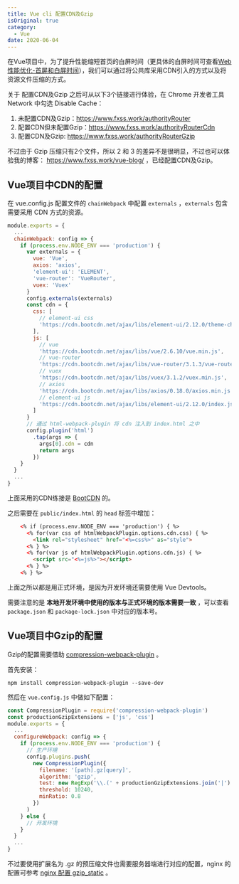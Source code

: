 ```yaml
---
title: Vue cli 配置CDN及Gzip
isOriginal: true
category:
  - Vue
date: 2020-06-04
---
```


在Vue项目中，为了提升性能缩短首页的白屏时间（更具体的白屏时间可查看[Web 性能优化-首屏和白屏时间](https://lz5z.com/Web%E6%80%A7%E8%83%BD%E4%BC%98%E5%8C%96-%E9%A6%96%E5%B1%8F%E5%92%8C%E7%99%BD%E5%B1%8F%E6%97%B6%E9%97%B4/)），我们可以通过将公共库采用CDN引入的方式以及将资源文件压缩的方式。

关于 配置CDN及Gzip 之后可从以下3个链接进行体验，在 Chrome 开发者工具 Network 中勾选 Disable Cache：

1. 未配置CDN及Gzip：<https://www.fxss.work/authorityRouter>
2. 配置CDN但未配置Gzip：<https://www.fxss.work/authorityRouterCdn>
3. 配置CDN及Gzip: <https://www.fxss.work/authorityRouterGzip>

不过由于 Gzip 压缩只有2个文件，所以 2 和 3 的差异不是很明显，不过也可以体验我的博客： <https://www.fxss.work/vue-blog/> ，已经配置CDN及Gzip。

## Vue项目中CDN的配置

在 vue.config.js 配置文件的 `chainWebpack` 中配置 `externals` ，`externals` 包含需要采用 CDN 方式的资源。

```js
module.exports = {
  ...
  chainWebpack: config => {
    if (process.env.NODE_ENV === 'production') {
      var externals = {
        vue: 'Vue',
        axios: 'axios',
        'element-ui': 'ELEMENT',
        'vue-router': 'VueRouter',
        vuex: 'Vuex'
      }
      config.externals(externals)
      const cdn = {
        css: [
          // element-ui css
          'https://cdn.bootcdn.net/ajax/libs/element-ui/2.12.0/theme-chalk/index.css'
        ],
        js: [
          // vue
          'https://cdn.bootcdn.net/ajax/libs/vue/2.6.10/vue.min.js',
          // vue-router
          'https://cdn.bootcdn.net/ajax/libs/vue-router/3.1.3/vue-router.min.js',
          // vuex
          'https://cdn.bootcdn.net/ajax/libs/vuex/3.1.2/vuex.min.js',
          // axios
          'https://cdn.bootcdn.net/ajax/libs/axios/0.18.0/axios.min.js',
          // element-ui js
          'https://cdn.bootcdn.net/ajax/libs/element-ui/2.12.0/index.js'
        ]
      }
      // 通过 html-webpack-plugin 将 cdn 注入到 index.html 之中
      config.plugin('html')
        .tap(args => {
          args[0].cdn = cdn
          return args
        })
    }
  }
  ...
}
```

上面采用的CDN练接是 [BootCDN](https://www.bootcdn.cn/) 的。

之后需要在 `public/index.html` 的 `head` 标签中增加：

```html
    <% if (process.env.NODE_ENV === 'production') { %>
      <% for(var css of htmlWebpackPlugin.options.cdn.css) { %>
        <link rel="stylesheet" href="<%=css%>" as="style">
      <% } %>
      <% for(var js of htmlWebpackPlugin.options.cdn.js) { %>
        <script src="<%=js%>"></script>
      <% } %>
    <% } %>
```

上面之所以都是用正式环境，是因为开发环境还需要使用 Vue Devtools。

需要注意的是 **本地开发环境中使用的版本与正式环境的版本需要一致** ，可以查看 `package.json` 和 `package-lock.json` 中对应的版本号。

## Vue项目中Gzip的配置

Gzip的配置需要借助 [compression-webpack-plugin](https://www.npmjs.com/package/compression-webpack-plugin) 。

首先安装：

```npm
npm install compression-webpack-plugin --save-dev
```

然后在 `vue.config.js` 中做如下配置：

```js
const CompressionPlugin = require('compression-webpack-plugin')
const productionGzipExtensions = ['js', 'css']
module.exports = {
  ...
  configureWebpack: config => {
    if (process.env.NODE_ENV === 'production') {
      // 生产环境
      config.plugins.push(
        new CompressionPlugin({
          filename: '[path].gz[query]',
          algorithm: 'gzip',
          test: new RegExp('\\.(' + productionGzipExtensions.join('|') + ')$'),
          threshold: 10240,
          minRatio: 0.8
        })
      )
    } else {
      // 开发环境
    }
  }
  ...
}
```

不过要使用扩展名为 .gz 的预压缩文件也需要服务器端进行对应的配置，nginx 的配置可参考 [nginx 配置 gzip_static](https://www.fxss.work/vue-blog/detail/99) 。
